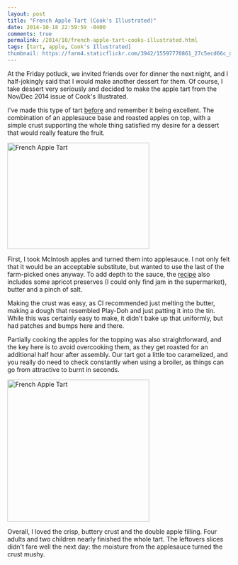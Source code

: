 ```yaml
---
layout: post
title: "French Apple Tart (Cook's Illustrated)"
date: 2014-10-18 22:59:59 -0400
comments: true
permalink: /2014/10/french-apple-tart-cooks-illustrated.html
tags: [tart, apple, Cook's Illustrated]
thumbnail: https://farm4.staticflickr.com/3942/15597770861_27c5ecd66c_q.jpg
---
```


At the Friday potluck, we invited friends over for dinner the next
night, and I half-jokingly said that I would make another dessert
for them. Of course, I take dessert very seriously and decided to
make the apple tart from the Nov/Dec 2014 issue of Cook's Illustrated.

I've made this type of tart
[before](/2007/10/french-apple-tart.html) and remember it being
excellent. The combination of an applesauce base and roasted apples on
top, with a simple crust supporting the whole thing satisfied my desire
for a dessert that would really feature the fruit.

<a href="https://www.flickr.com/photos/gnuf/15414832620" title="French
Apple Tart by Eric Fung, on Flickr"><img
src="https://farm4.staticflickr.com/3938/15414832620_5f60c896e0_n.jpg"
width="320" height="240" alt="French Apple Tart"></a>

First, I took McIntosh apples and turned them into applesauce. I not
only felt that it would be an acceptable substitute, but wanted to use 
the last of the farm-picked ones anyway. To add depth to the sauce, the
[recipe](http://freshfromevaskitchen.blogspot.ca/2014/10/french-apple-tart.html) 
also includes some apricot preserves (I could only find jam in
the supermarket), butter and a pinch of salt.

Making the crust was easy, as CI recommended just melting the butter,
making a dough that resembled Play-Doh and just patting it into the tin.
While this was certainly easy to make, it didn't bake up that uniformly,
but had patches and bumps here and there.

Partially cooking the apples for the topping was also straightforward,
and the key here is to avoid overcooking them, as they get roasted for
an additional half hour after assembly. Our tart got a little too
caramelized, and you really do need to check constantly when using
a broiler, as things can go from attractive to burnt in seconds.

<a href="https://www.flickr.com/photos/gnuf/15597770861" title="French
Apple Tart by Eric Fung, on Flickr"><img
src="https://farm4.staticflickr.com/3942/15597770861_27c5ecd66c_n.jpg"
width="320" height="320" alt="French Apple Tart"></a>

Overall, I loved the crisp, buttery crust and the double apple filling.
Four adults and two children nearly finished the whole tart. The leftovers
slices didn't fare well the next day: the moisture from the
applesauce turned the crust mushy.
